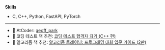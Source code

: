 **Skills**

- C, C++, Python, FastAPI, PyTorch

---

- 🧩 AtCoder: [geoff_park](https://atcoder.jp/users/geoff_park)
- 🧩 코딩 테스트 책 추천: [코딩 테스트 합격자 되기 (C++ 편)](https://product.kyobobook.co.kr/detail/S000213087020)
- 🧩 알고리즘 책 추천: [알고리즘 트레이닝: 프로그래밍 대회 입문 가이드 (2판)](https://product.kyobobook.co.kr/detail/S000001033132)
